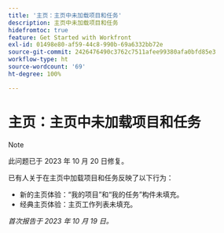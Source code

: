 ```yaml
---
title: '主页：主页中未加载项目和任务'
description: 主页中未加载项目和任务
hidefromtoc: true
feature: Get Started with Workfront
exl-id: 01498e80-af59-44c8-990b-69a6332bb72e
source-git-commit: 2426476490c3762c7511afee99380afa0bfd85e3
workflow-type: ht
source-wordcount: '69'
ht-degree: 100%

---
```


# 主页：主页中未加载项目和任务

>[!NOTE]
>
>此问题已于 2023 年 10 月 20 日修复。

已有人关于在主页中加载项目和任务反映了以下行为：

* 新的主页体验：“我的项目”和“我的任务”构件未填充。
* 经典主页体验：主页工作列表未填充。

_首次报告于 2023 年 10 月 19 日。_
